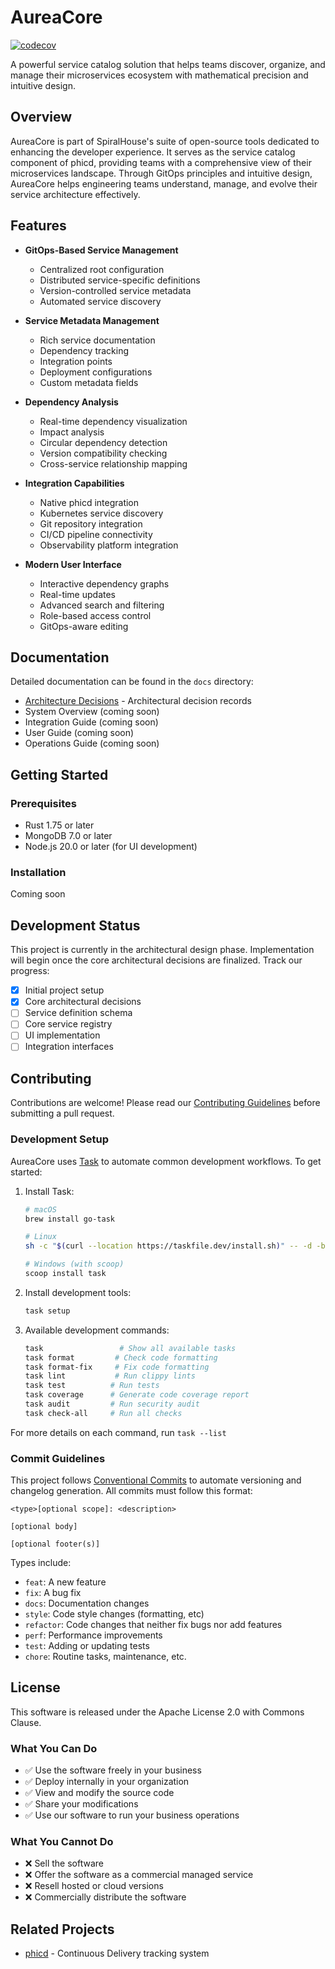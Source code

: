 # AureaCore

[![codecov](https://codecov.io/gh/spiralhouse/aureacore/branch/main/graph/badge.svg)](https://codecov.io/gh/spiralhouse/aureacore)

A powerful service catalog solution that helps teams discover, organize, and manage their microservices ecosystem with mathematical precision and intuitive design.

## Overview

AureaCore is part of SpiralHouse's suite of open-source tools dedicated to enhancing the developer experience. It serves as the service catalog component of phicd, providing teams with a comprehensive view of their microservices landscape. Through GitOps principles and intuitive design, AureaCore helps engineering teams understand, manage, and evolve their service architecture effectively.

## Features

* **GitOps-Based Service Management**
  - Centralized root configuration
  - Distributed service-specific definitions
  - Version-controlled service metadata
  - Automated service discovery

* **Service Metadata Management**
  - Rich service documentation
  - Dependency tracking
  - Integration points
  - Deployment configurations
  - Custom metadata fields

* **Dependency Analysis**
  - Real-time dependency visualization
  - Impact analysis
  - Circular dependency detection
  - Version compatibility checking
  - Cross-service relationship mapping

* **Integration Capabilities**
  - Native phicd integration
  - Kubernetes service discovery
  - Git repository integration
  - CI/CD pipeline connectivity
  - Observability platform integration

* **Modern User Interface**
  - Interactive dependency graphs
  - Real-time updates
  - Advanced search and filtering
  - Role-based access control
  - GitOps-aware editing

## Documentation

Detailed documentation can be found in the `docs` directory:

* [Architecture Decisions](docs/adr) - Architectural decision records
* System Overview (coming soon)
* Integration Guide (coming soon)
* User Guide (coming soon)
* Operations Guide (coming soon)

## Getting Started

### Prerequisites

* Rust 1.75 or later
* MongoDB 7.0 or later
* Node.js 20.0 or later (for UI development)

### Installation

Coming soon

## Development Status

This project is currently in the architectural design phase. Implementation will begin once the core architectural decisions are finalized. Track our progress:

- [x] Initial project setup
- [x] Core architectural decisions
- [ ] Service definition schema
- [ ] Core service registry
- [ ] UI implementation
- [ ] Integration interfaces

## Contributing

Contributions are welcome! Please read our [Contributing Guidelines](CONTRIBUTING.md) before submitting a pull request.

### Development Setup

AureaCore uses [Task](https://taskfile.dev/) to automate common development workflows. To get started:

1. Install Task:
   ```bash
   # macOS
   brew install go-task

   # Linux
   sh -c "$(curl --location https://taskfile.dev/install.sh)" -- -d -b ~/.local/bin

   # Windows (with scoop)
   scoop install task
   ```

2. Install development tools:
   ```bash
   task setup
   ```

3. Available development commands:
   ```bash
   task                 # Show all available tasks
   task format         # Check code formatting
   task format-fix     # Fix code formatting
   task lint           # Run clippy lints
   task test          # Run tests
   task coverage      # Generate code coverage report
   task audit         # Run security audit
   task check-all     # Run all checks
   ```

For more details on each command, run `task --list`

### Commit Guidelines

This project follows [Conventional Commits](https://www.conventionalcommits.org/) to automate versioning and changelog generation. All commits must follow this format:

```
<type>[optional scope]: <description>

[optional body]

[optional footer(s)]
```

Types include:
* `feat`: A new feature
* `fix`: A bug fix
* `docs`: Documentation changes
* `style`: Code style changes (formatting, etc)
* `refactor`: Code changes that neither fix bugs nor add features
* `perf`: Performance improvements
* `test`: Adding or updating tests
* `chore`: Routine tasks, maintenance, etc.

## License

This software is released under the Apache License 2.0 with Commons Clause.

### What You Can Do
* ✅ Use the software freely in your business
* ✅ Deploy internally in your organization
* ✅ View and modify the source code
* ✅ Share your modifications
* ✅ Use our software to run your business operations

### What You Cannot Do
* ❌ Sell the software
* ❌ Offer the software as a commercial managed service
* ❌ Resell hosted or cloud versions
* ❌ Commercially distribute the software

## Related Projects

* [phicd](https://github.com/spiralhouse/phicd) - Continuous Delivery tracking system
